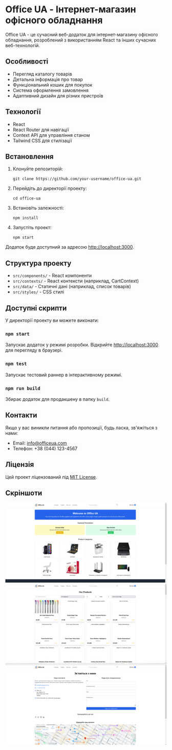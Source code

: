 # Office UA - Інтернет-магазин офісного обладнання

Office UA - це сучасний веб-додаток для інтернет-магазину офісного обладнання, розроблений з використанням React та інших сучасних веб-технологій.

## Особливості

- Перегляд каталогу товарів
- Детальна інформація про товар
- Функціональний кошик для покупок
- Система оформлення замовлення
- Адаптивний дизайн для різних пристроїв

## Технології

- React
- React Router для навігації
- Context API для управління станом
- Tailwind CSS для стилізації

## Встановлення

1. Клонуйте репозиторій:
   ```
   git clone https://github.com/your-username/office-ua.git
   ```

2. Перейдіть до директорії проекту:
   ```
   cd office-ua
   ```

3. Встановіть залежності:
   ```
   npm install
   ```

4. Запустіть проект:
   ```
   npm start
   ```

Додаток буде доступний за адресою [http://localhost:3000](http://localhost:3000).

## Структура проекту

- `src/components/` - React компоненти
- `src/contexts/` - React контексти (наприклад, CartContext)
- `src/data/` - Статичні дані (наприклад, список товарів)
- `src/styles/` - CSS стилі

## Доступні скрипти

У директорії проекту ви можете виконати:

### `npm start`

Запускає додаток у режимі розробки.
Відкрийте [http://localhost:3000](http://localhost:3000) для перегляду в браузері.

### `npm test`

Запускає тестовий раннер в інтерактивному режимі.

### `npm run build`

Збирає додаток для продакшену в папку `build`.

## Контакти

Якщо у вас виникли питання або пропозиції, будь ласка, зв'яжіться з нами:

- Email: info@officeua.com
- Телефон: +38 (044) 123-4567

## Ліцензія

Цей проект ліцензований під [MIT License](LICENSE).

## Скріншоти

![Головна сторінка](./public/mainPage.jpg)
![Сторінка товарів](./public/Productspage.jpg)
![Контакти](./public/ContactsPage.jpg)
